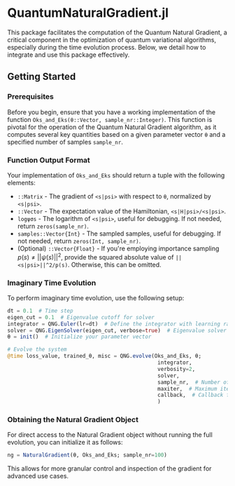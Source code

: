 # QuantumNaturalGradient.jl

This package facilitates the computation of the Quantum Natural Gradient, a critical component in the optimization of quantum variational algorithms, especially during the time evolution process. Below, we detail how to integrate and use this package effectively.

## Getting Started

### Prerequisites

Before you begin, ensure that you have a working implementation of the function `Oks_and_Eks(θ::Vector, sample_nr::Integer)`. This function is pivotal for the operation of the Quantum Natural Gradient algorithm, as it computes several key quantities based on a given parameter vector `θ` and a specified number of samples `sample_nr`.

### Function Output Format

Your implementation of `Oks_and_Eks` should return a tuple with the following elements:

- `::Matrix` - The gradient of `<s|psi>` with respect to `θ`, normalized by `<s|psi>`.
- `::Vector` - The expectation value of the Hamiltonian, `<s|H|psi>/<s|psi>`.
- `logψσs` - The logarithm of `<s|psi>`, useful for debugging. If not needed, return `zeros(sample_nr)`.
- `samples::Vector{Int}` - The sampled samples, useful for debugging. If not needed, return `zeros(Int, sample_nr)`.
- (Optional) `::Vector{Float}` - If you're employing importance sampling $p(s)\neq ||\psi(s)||^2$, provide the squared absolute value of `||<s|psi>||^2/p(s)`. Otherwise, this can be omitted.

### Imaginary Time Evolution

To perform imaginary time evolution, use the following setup:

```julia
dt = 0.1  # Time step
eigen_cut = 0.1  # Eigenvalue cutoff for solver
integrator = QNG.Euler(lr=dt)  # Define the integrator with learning rate
solver = QNG.EigenSolver(eigen_cut, verbose=true)  # Eigenvalue solver with verbosity
θ = init()  # Initialize your parameter vector

# Evolve the system
@time loss_value, trained_θ, misc = QNG.evolve(Oks_and_Eks, θ; 
                                                integrator, 
                                                verbosity=2,
                                                solver,
                                                sample_nr,  # Number of samples
                                                maxiter,  # Maximum iterations
                                                callback,  # Callback function for each iteration
                                                )
```

### Obtaining the Natural Gradient Object

For direct access to the Natural Gradient object without running the full evolution, you can initialize it as follows:

```julia
ng = NaturalGradient(θ, Oks_and_Eks; sample_nr=100)
```

This allows for more granular control and inspection of the gradient for advanced use cases.
